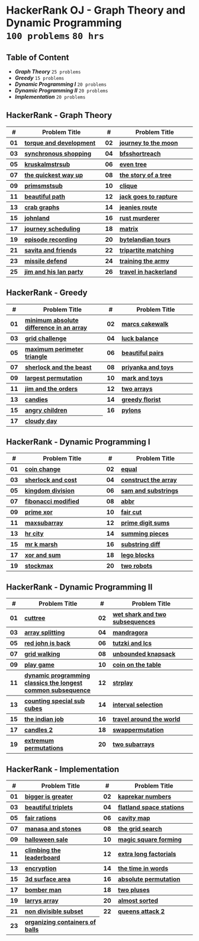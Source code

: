 # HackerRank OJ - Graph Theory and Dynamic Programming <br> `100 problems` `80 hrs`

## Table of Content

- ***Graph Theory***                `25 problems`
- ***Greedy***                      `15 problems`
- ***Dynamic Programming I***       `20 problems`
- ***Dynamic Programming II***      `20 problems`
- ***Implementation***              `20 problems`

## HackerRank - Graph Theory

<table>
    <head>
        <tr>
<th align="center">#</th>
<th align="center" width="600px">Problem Title</th>
<th align="center">#</th>
<th align="center" width="600px">Problem Title</th>
        </tr>
    </head>
    <tbody>
        <tr>
<th align="center" width="50px">01</th><th align="left" width="550px"><a href="https://hackerrank.com/challenges/torque-and-development/problem">torque and development</a></th>
<th align="center" width="50px">02</th><th align="left" width="550px"><a href="https://hackerrank.com/challenges/journey-to-the-moon/problem">journey to the moon</a></th>
        </tr>
        <tr>
<th align="center" width="50px">03</th><th align="left" width="550px"><a href="https://hackerrank.com/challenges/synchronous-shopping/problem">synchronous shopping</a></th>
<th align="center" width="50px">04</th><th align="left" width="550px"><a href="https://hackerrank.com/challenges/bfsshortreach/problem">bfsshortreach</a></th>
        </tr>
        <tr>
<th align="center" width="50px">05</th><th align="left" width="550px"><a href="https://hackerrank.com/challenges/kruskalmstrsub/problem">kruskalmstrsub</a></th>
<th align="center" width="50px">06</th><th align="left" width="550px"><a href="https://hackerrank.com/challenges/even-tree/problem">even tree</a></th>
        </tr>
        <tr>
<th align="center" width="50px">07</th><th align="left" width="550px"><a href="https://hackerrank.com/challenges/the-quickest-way-up/problem">the quickest way up</a></th>
<th align="center" width="50px">08</th><th align="left" width="550px"><a href="https://hackerrank.com/challenges/the-story-of-a-tree/problem">the story of a tree</a></th>
        </tr>
        <tr>
<th align="center" width="50px">09</th><th align="left" width="550px"><a href="https://hackerrank.com/challenges/primsmstsub/problem">primsmstsub</a></th>
<th align="center" width="50px">10</th><th align="left" width="550px"><a href="https://hackerrank.com/challenges/clique/problem">clique</a></th>
        </tr>
        <tr>
<th align="center" width="50px">11</th><th align="left" width="550px"><a href="https://hackerrank.com/challenges/beautiful-path/problem">beautiful path</a></th>
<th align="center" width="50px">12</th><th align="left" width="550px"><a href="https://hackerrank.com/challenges/jack-goes-to-rapture/problem">jack goes to rapture</a></th>
        </tr>
        <tr>
<th align="center" width="50px">13</th><th align="left" width="550px"><a href="https://hackerrank.com/challenges/crab-graphs/problem">crab graphs</a></th>
<th align="center" width="50px">14</th><th align="left" width="550px"><a href="https://hackerrank.com/challenges/jeanies-route/problem">jeanies route</a></th>
        </tr>
        <tr>
<th align="center" width="50px">15</th><th align="left" width="550px"><a href="https://hackerrank.com/challenges/johnland/problem">johnland</a></th>
<th align="center" width="50px">16</th><th align="left" width="550px"><a href="https://hackerrank.com/challenges/rust-murderer/problem">rust murderer</a></th>
        </tr>
        <tr>
<th align="center" width="50px">17</th><th align="left" width="550px"><a href="https://hackerrank.com/challenges/journey-scheduling/problem">journey scheduling</a></th>
<th align="center" width="50px">18</th><th align="left" width="550px"><a href="https://hackerrank.com/challenges/matrix/problem">matrix</a></th>
        </tr>
        <tr>
<th align="center" width="50px">19</th><th align="left" width="550px"><a href="https://hackerrank.com/challenges/episode-recording/problem">episode recording</a></th>
<th align="center" width="50px">20</th><th align="left" width="550px"><a href="https://hackerrank.com/challenges/bytelandian-tours/problem">bytelandian tours</a></th>
        </tr>
        <tr>
<th align="center" width="50px">21</th><th align="left" width="550px"><a href="https://hackerrank.com/challenges/savita-and-friends/problem">savita and friends</a></th>
<th align="center" width="50px">22</th><th align="left" width="550px"><a href="https://hackerrank.com/challenges/tripartite-matching/problem">tripartite matching</a></th>
        </tr>
        <tr>
<th align="center" width="50px">23</th><th align="left" width="550px"><a href="https://hackerrank.com/challenges/missile-defend/problem">missile defend</a></th>
<th align="center" width="50px">24</th><th align="left" width="550px"><a href="https://hackerrank.com/challenges/training-the-army/problem">training the army</a></th>
        </tr>
        <tr>
<th align="center" width="50px">25</th><th align="left" width="550px"><a href="https://hackerrank.com/challenges/jim-and-his-lan-party/problem">jim and his lan party</a></th>
<th align="center" width="50px">26</th><th align="left" width="550px"><a href="https://hackerrank.com/challenges/travel-in-hackerland/problem">travel in hackerland</a></th>
        </tr>
    </tbody>
</table>

## HackerRank - Greedy

<table>
    <head>
        <tr>
<th align="center">#</th>
<th align="center" width="600px">Problem Title</th>
<th align="center">#</th>
<th align="center" width="600px">Problem Title</th>
        </tr>
    </head>
    <tbody>
        <tr>
<th align="center" width="50px">01</th><th align="left" width="550px"><a href="https://hackerrank.com/challenges/minimum-absolute-difference-in-an-array/problem">minimum absolute difference in an array</a></th>
<th align="center" width="50px">02</th><th align="left" width="550px"><a href="https://hackerrank.com/challenges/marcs-cakewalk/problem">marcs cakewalk</a></th>
        </tr>
        <tr>
<th align="center" width="50px">03</th><th align="left" width="550px"><a href="https://hackerrank.com/challenges/grid-challenge/problem">grid challenge</a></th>
<th align="center" width="50px">04</th><th align="left" width="550px"><a href="https://hackerrank.com/challenges/luck-balance/problem">luck balance</a></th>
        </tr>
        <tr>
<th align="center" width="50px">05</th><th align="left" width="550px"><a href="https://hackerrank.com/challenges/maximum-perimeter-triangle/problem">maximum perimeter triangle</a></th>
<th align="center" width="50px">06</th><th align="left" width="550px"><a href="https://hackerrank.com/challenges/beautiful-pairs/problem">beautiful pairs</a></th>
        </tr>
        <tr>
<th align="center" width="50px">07</th><th align="left" width="550px"><a href="https://hackerrank.com/challenges/sherlock-and-the-beast/problem">sherlock and the beast</a></th>
<th align="center" width="50px">08</th><th align="left" width="550px"><a href="https://hackerrank.com/challenges/priyanka-and-toys/problem">priyanka and toys</a></th>
        </tr>
        <tr>
<th align="center" width="50px">09</th><th align="left" width="550px"><a href="https://hackerrank.com/challenges/largest-permutation/problem">largest permutation</a></th>
<th align="center" width="50px">10</th><th align="left" width="550px"><a href="https://hackerrank.com/challenges/mark-and-toys/problem">mark and toys</a></th>
        </tr>
        <tr>
<th align="center" width="50px">11</th><th align="left" width="550px"><a href="https://hackerrank.com/challenges/jim-and-the-orders/problem">jim and the orders</a></th>
<th align="center" width="50px">12</th><th align="left" width="550px"><a href="https://hackerrank.com/challenges/two-arrays/problem">two arrays</a></th>
        </tr>
        <tr>
<th align="center" width="50px">13</th><th align="left" width="550px"><a href="https://hackerrank.com/challenges/candies/problem">candies</a></th>
<th align="center" width="50px">14</th><th align="left" width="550px"><a href="https://hackerrank.com/challenges/greedy-florist/problem">greedy florist</a></th>
        </tr>
        <tr>
<th align="center" width="50px">15</th><th align="left" width="550px"><a href="https://hackerrank.com/challenges/angry-children/problem">angry children</a></th>
<th align="center" width="50px">16</th><th align="left" width="550px"><a href="https://hackerrank.com/challenges/pylons/problem">pylons</a></th>
        </tr>
        <tr>
<th align="center" width="50px">17</th><th align="left" width="550px"><a href="https://hackerrank.com/challenges/cloudy-day/problem">cloudy day</a></th>
        </tr>
    </tbody>
</table>

## HackerRank - Dynamic Programming I

<table>
    <head>
        <tr>
<th align="center">#</th>
<th align="center" width="600px">Problem Title</th>
<th align="center">#</th>
<th align="center" width="600px">Problem Title</th>
        </tr>
    </head>
    <tbody>
        <tr>
<th align="center" width="50px">01</th><th align="left" width="550px"><a href="https://hackerrank.com/challenges/coin-change/problem">coin change</a></th>
<th align="center" width="50px">02</th><th align="left" width="550px"><a href="https://hackerrank.com/challenges/equal/problem">equal</a></th>
        </tr>
        <tr>
<th align="center" width="50px">03</th><th align="left" width="550px"><a href="https://hackerrank.com/challenges/sherlock-and-cost/problem">sherlock and cost</a></th>
<th align="center" width="50px">04</th><th align="left" width="550px"><a href="https://hackerrank.com/challenges/construct-the-array/problem">construct the array</a></th>
        </tr>
        <tr>
<th align="center" width="50px">05</th><th align="left" width="550px"><a href="https://hackerrank.com/challenges/kingdom-division/problem">kingdom division</a></th>
<th align="center" width="50px">06</th><th align="left" width="550px"><a href="https://hackerrank.com/challenges/sam-and-substrings/problem">sam and substrings</a></th>
        </tr>
        <tr>
<th align="center" width="50px">07</th><th align="left" width="550px"><a href="https://hackerrank.com/challenges/fibonacci-modified/problem">fibonacci modified</a></th>
<th align="center" width="50px">08</th><th align="left" width="550px"><a href="https://hackerrank.com/challenges/abbr/problem">abbr</a></th>
        </tr>
        <tr>
<th align="center" width="50px">09</th><th align="left" width="550px"><a href="https://hackerrank.com/challenges/prime-xor/problem">prime xor</a></th>
<th align="center" width="50px">10</th><th align="left" width="550px"><a href="https://hackerrank.com/challenges/fair-cut/problem">fair cut</a></th>
        </tr>
        <tr>
<th align="center" width="50px">11</th><th align="left" width="550px"><a href="https://hackerrank.com/challenges/maxsubarray/problem">maxsubarray</a></th>
<th align="center" width="50px">12</th><th align="left" width="550px"><a href="https://hackerrank.com/challenges/prime-digit-sums/problem">prime digit sums</a></th>
        </tr>
        <tr>
<th align="center" width="50px">13</th><th align="left" width="550px"><a href="https://hackerrank.com/challenges/hr-city/problem">hr city</a></th>
<th align="center" width="50px">14</th><th align="left" width="550px"><a href="https://hackerrank.com/challenges/summing-pieces/problem">summing pieces</a></th>
        </tr>
        <tr>
<th align="center" width="50px">15</th><th align="left" width="550px"><a href="https://hackerrank.com/challenges/mr-k-marsh/problem">mr k marsh</a></th>
<th align="center" width="50px">16</th><th align="left" width="550px"><a href="https://hackerrank.com/challenges/substring-diff/problem">substring diff</a></th>
        </tr>
        <tr>
<th align="center" width="50px">17</th><th align="left" width="550px"><a href="https://hackerrank.com/challenges/xor-and-sum/problem">xor and sum</a></th>
<th align="center" width="50px">18</th><th align="left" width="550px"><a href="https://hackerrank.com/challenges/lego-blocks/problem">lego blocks</a></th>
        </tr>
        <tr>
<th align="center" width="50px">19</th><th align="left" width="550px"><a href="https://hackerrank.com/challenges/stockmax/problem">stockmax</a></th>
<th align="center" width="50px">20</th><th align="left" width="550px"><a href="https://hackerrank.com/challenges/two-robots/problem">two robots</a></th>
        </tr>
    </tbody>
</table>

## HackerRank - Dynamic Programming II

<table>
    <head>
        <tr>
<th align="center">#</th>
<th align="center" width="600px">Problem Title</th>
<th align="center">#</th>
<th align="center" width="600px">Problem Title</th>
        </tr>
    </head>
    <tbody>
        <tr>
<th align="center" width="50px">01</th><th align="left" width="550px"><a href="https://hackerrank.com/challenges/cuttree/problem">cuttree</a></th>
<th align="center" width="50px">02</th><th align="left" width="550px"><a href="https://hackerrank.com/challenges/wet-shark-and-two-subsequences/problem">wet shark and two subsequences</a></th>
        </tr>
        <tr>
<th align="center" width="50px">03</th><th align="left" width="550px"><a href="https://hackerrank.com/challenges/array-splitting/problem">array splitting</a></th>
<th align="center" width="50px">04</th><th align="left" width="550px"><a href="https://hackerrank.com/challenges/mandragora/problem">mandragora</a></th>
        </tr>
        <tr>
<th align="center" width="50px">05</th><th align="left" width="550px"><a href="https://hackerrank.com/challenges/red-john-is-back/problem">red john is back</a></th>
<th align="center" width="50px">06</th><th align="left" width="550px"><a href="https://hackerrank.com/challenges/tutzki-and-lcs/problem">tutzki and lcs</a></th>
        </tr>
        <tr>
<th align="center" width="50px">07</th><th align="left" width="550px"><a href="https://hackerrank.com/challenges/grid-walking/problem">grid walking</a></th>
<th align="center" width="50px">08</th><th align="left" width="550px"><a href="https://hackerrank.com/challenges/unbounded-knapsack/problem">unbounded knapsack</a></th>
        </tr>
        <tr>
<th align="center" width="50px">09</th><th align="left" width="550px"><a href="https://hackerrank.com/challenges/play-game/problem">play game</a></th>
<th align="center" width="50px">10</th><th align="left" width="550px"><a href="https://hackerrank.com/challenges/coin-on-the-table/problem">coin on the table</a></th>
        </tr>
        <tr>
<th align="center" width="50px">11</th><th align="left" width="550px"><a href="https://hackerrank.com/challenges/dynamic-programming-classics-the-longest-common-subsequence/problem">dynamic programming classics the longest common subsequence</a></th>
<th align="center" width="50px">12</th><th align="left" width="550px"><a href="https://hackerrank.com/challenges/strplay/problem">strplay</a></th>
        </tr>
        <tr>
<th align="center" width="50px">13</th><th align="left" width="550px"><a href="https://hackerrank.com/challenges/counting-special-sub-cubes/problem">counting special sub cubes</a></th>
<th align="center" width="50px">14</th><th align="left" width="550px"><a href="https://hackerrank.com/challenges/interval-selection/problem">interval selection</a></th>
        </tr>
        <tr>
<th align="center" width="50px">15</th><th align="left" width="550px"><a href="https://hackerrank.com/challenges/the-indian-job/problem">the indian job</a></th>
<th align="center" width="50px">16</th><th align="left" width="550px"><a href="https://hackerrank.com/challenges/travel-around-the-world/problem">travel around the world</a></th>
        </tr>
        <tr>
<th align="center" width="50px">17</th><th align="left" width="550px"><a href="https://hackerrank.com/challenges/candles-2/problem">candles 2</a></th>
<th align="center" width="50px">18</th><th align="left" width="550px"><a href="https://hackerrank.com/challenges/swappermutation/problem">swappermutation</a></th>
        </tr>
        <tr>
<th align="center" width="50px">19</th><th align="left" width="550px"><a href="https://hackerrank.com/challenges/extremum-permutations/problem">extremum permutations</a></th>
<th align="center" width="50px">20</th><th align="left" width="550px"><a href="https://hackerrank.com/challenges/two-subarrays/problem">two subarrays</a></th>
        </tr>
    </tbody>
</table>

## HackerRank - Implementation

<table>
    <head>
        <tr>
<th align="center">#</th>
<th align="center" width="600px">Problem Title</th>
<th align="center">#</th>
<th align="center" width="600px">Problem Title</th>
        </tr>
    </head>
    <tbody>
        <tr>
<th align="center" width="50px">01</th><th align="left" width="550px"><a href="https://hackerrank.com/challenges/bigger-is-greater/problem">bigger is greater</a></th>
<th align="center" width="50px">02</th><th align="left" width="550px"><a href="https://hackerrank.com/challenges/kaprekar-numbers/problem">kaprekar numbers</a></th>
        </tr>
        <tr>
<th align="center" width="50px">03</th><th align="left" width="550px"><a href="https://hackerrank.com/challenges/beautiful-triplets/problem">beautiful triplets</a></th>
<th align="center" width="50px">04</th><th align="left" width="550px"><a href="https://hackerrank.com/challenges/flatland-space-stations/problem">flatland space stations</a></th>
        </tr>
        <tr>
<th align="center" width="50px">05</th><th align="left" width="550px"><a href="https://hackerrank.com/challenges/fair-rations/problem">fair rations</a></th>
<th align="center" width="50px">06</th><th align="left" width="550px"><a href="https://hackerrank.com/challenges/cavity-map/problem">cavity map</a></th>
        </tr>
        <tr>
<th align="center" width="50px">07</th><th align="left" width="550px"><a href="https://hackerrank.com/challenges/manasa-and-stones/problem">manasa and stones</a></th>
<th align="center" width="50px">08</th><th align="left" width="550px"><a href="https://hackerrank.com/challenges/the-grid-search/problem">the grid search</a></th>
        </tr>
        <tr>
<th align="center" width="50px">09</th><th align="left" width="550px"><a href="https://hackerrank.com/challenges/halloween-sale/problem">halloween sale</a></th>
<th align="center" width="50px">10</th><th align="left" width="550px"><a href="https://hackerrank.com/challenges/magic-square-forming/problem">magic square forming</a></th>
        </tr>
        <tr>
<th align="center" width="50px">11</th><th align="left" width="550px"><a href="https://hackerrank.com/challenges/climbing-the-leaderboard/problem">climbing the leaderboard</a></th>
<th align="center" width="50px">12</th><th align="left" width="550px"><a href="https://hackerrank.com/challenges/extra-long-factorials/problem">extra long factorials</a></th>
        </tr>
        <tr>
<th align="center" width="50px">13</th><th align="left" width="550px"><a href="https://hackerrank.com/challenges/encryption/problem">encryption</a></th>
<th align="center" width="50px">14</th><th align="left" width="550px"><a href="https://hackerrank.com/challenges/the-time-in-words/problem">the time in words</a></th>
        </tr>
        <tr>
<th align="center" width="50px">15</th><th align="left" width="550px"><a href="https://hackerrank.com/challenges/3d-surface-area/problem">3d surface area</a></th>
<th align="center" width="50px">16</th><th align="left" width="550px"><a href="https://hackerrank.com/challenges/absolute-permutation/problem">absolute permutation</a></th>
        </tr>
        <tr>
<th align="center" width="50px">17</th><th align="left" width="550px"><a href="https://hackerrank.com/challenges/bomber-man/problem">bomber man</a></th>
<th align="center" width="50px">18</th><th align="left" width="550px"><a href="https://hackerrank.com/challenges/two-pluses/problem">two pluses</a></th>
        </tr>
        <tr>
<th align="center" width="50px">19</th><th align="left" width="550px"><a href="https://hackerrank.com/challenges/larrys-array/problem">larrys array</a></th>
<th align="center" width="50px">20</th><th align="left" width="550px"><a href="https://hackerrank.com/challenges/almost-sorted/problem">almost sorted</a></th>
        </tr>
        <tr>
<th align="center" width="50px">21</th><th align="left" width="550px"><a href="https://hackerrank.com/challenges/non-divisible-subset/problem">non divisible subset</a></th>
<th align="center" width="50px">22</th><th align="left" width="550px"><a href="https://hackerrank.com/challenges/queens-attack-2/problem">queens attack 2</a></th>
        </tr>
        <tr>
<th align="center" width="50px">23</th><th align="left" width="550px"><a href="https://hackerrank.com/challenges/organizing-containers-of-balls/problem">organizing containers of balls</a></th>
        </tr>
    </tbody>
</table>
